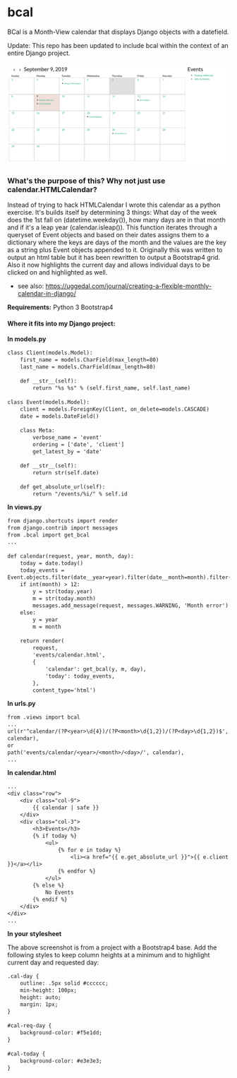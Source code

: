 # bcal
BCal is a Month-View calendar that displays Django objects with a datefield.

Update: This repo has been updated to include bcal within the context of an entire Django project.

![alt tag](https://github.com/BrandonDavidDee/bcal/blob/master/bcal_screenshot3.png)

### What's the purpose of this? Why not just use calendar.HTMLCalendar?

Instead of trying to hack HTMLCalendar I wrote this calendar as a python exercise. It's builds itself by determining 3 things: What day of the week does the 1st fall on (datetime.weekday()), how many days are in that month and if it's a leap year (calendar.isleap()). This function iterates through a queryset of Event objects and based on their dates assigns them to a dictionary where the keys are days of the month and the values are the key as a string plus Event objects appended to it. Originally this was written to output an html table but it has been rewritten to output a Bootstrap4 grid. Also it now highlights the current day and allows individual days to be clicked on and highlighted as well. 

- see also: https://uggedal.com/journal/creating-a-flexible-monthly-calendar-in-django/

**Requirements:**
Python 3
Bootstrap4


#### Where it fits into my Django project:

**In models.py**

    class Client(models.Model):
        first_name = models.CharField(max_length=80)
        last_name = models.CharField(max_length=80)

        def __str__(self):
            return "%s %s" % (self.first_name, self.last_name)
        
    class Event(models.Model):
        client = models.ForeignKey(Client, on_delete=models.CASCADE)
        date = models.DateField()

        class Meta:
            verbose_name = 'event'
            ordering = ['date', 'client']
            get_latest_by = 'date'

        def __str__(self):
            return str(self.date)

        def get_absolute_url(self):
            return "/events/%i/" % self.id
        

**In views.py**

    from django.shortcuts import render
    from django.contrib import messages
    from .bcal import get_bcal
    ...

    def calendar(request, year, month, day):
        today = date.today()
        today_events = Event.objects.filter(date__year=year).filter(date__month=month).filter(date__day=day)
        if int(month) > 12:
            y = str(today.year)
            m = str(today.month)
            messages.add_message(request, messages.WARNING, 'Month error')
        else:
            y = year
            m = month

        return render(
            request,
            'events/calendar.html',
            {
                'calendar': get_bcal(y, m, day),
                'today': today_events,
            },
            content_type='html')


**In urls.py**
    
    from .views import bcal
    ...
    url(r'^calendar/(?P<year>\d{4})/(?P<month>\d{1,2})/(?P<day>\d{1,2})$', calendar),
    or
    path('events/calendar/<year>/<month>/<day>/', calendar),
    ...
    
**In calendar.html**

    ...
    <div class="row">
        <div class="col-9">
            {{ calendar | safe }}
        </div>
        <div class="col-3">
            <h3>Events</h3>
            {% if today %}
                <ul>
                    {% for e in today %}
                        <li><a href="{{ e.get_absolute_url }}">{{ e.client }}</a></li>
                    {% endfor %}
                </ul>
            {% else %}
                No Events
            {% endif %}
        </div>
    </div>
    ...

**In your stylesheet**

The above screenshot is from a project with a Bootstrap4 base. Add the following styles to keep column heights at a minimum and to highlight current day and requested day:

    .cal-day {
        outline: .5px solid #cccccc;
        min-height: 100px;
        height: auto;
        margin: 1px;
    }

    #cal-req-day {
        background-color: #f5e1dd;
    }

    #cal-today {
        background-color: #e3e3e3;
    }
